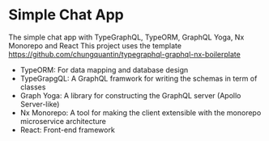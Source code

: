 # Simple Chat App
The simple chat app with TypeGraphQL, TypeORM, GraphQL Yoga, Nx Monorepo and React
This project uses the template https://github.com/chungquantin/typegraphql-graphql-nx-boilerplate

- TypeORM: For data mapping and database design
- TypeGrapgQL: A GraphQL framwork for writing the schemas in term of classes 
- Graph Yoga: A library for constructing the GraphQL server (Apollo Server-like)
- Nx Monorepo: A tool for making the client extensible with the monorepo microservice architecture
- React: Front-end framework
